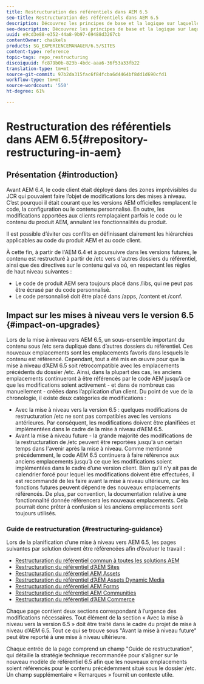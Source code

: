 ```yaml
---
title: Restructuration des référentiels dans AEM 6.5
seo-title: Restructuration des référentiels dans AEM 6.5
description: Découvrez les principes de base et la logique sur laquelle repose le reformatage des référentiels dans AEM 6.5
seo-description: Découvrez les principes de base et la logique sur laquelle repose le reformatage des référentiels dans AEM 6.5
uuid: e9cd3e88-e352-44a8-9b97-69488d3267cb
contentOwner: chaikels
products: SG_EXPERIENCEMANAGER/6.5/SITES
content-type: reference
topic-tags: repo_restructuring
discoiquuid: fc879b0b-823b-4bdc-aaa6-36f53a33fb22
translation-type: tm+mt
source-git-commit: 97b2da315fac6f84fcba6d4464bf8dd1d690cfd1
workflow-type: tm+mt
source-wordcount: '550'
ht-degree: 61%

---
```



# Restructuration des référentiels dans AEM 6.5{#repository-restructuring-in-aem}

## Présentation {#introduction}

Avant AEM 6.4, le code client était déployé dans des zones imprévisibles du JCR qui pouvaient faire l’objet de modifications lors des mises à niveau. C’est pourquoi il était courant que les versions AEM officielles remplacent le code, la configuration ou le contenu personnalisé. En outre, les modifications apportées aux clients remplaçaient parfois le code ou le contenu du produit AEM, annulant les fonctionnalités du produit.

Il est possible d’éviter ces conflits en définissant clairement les hiérarchies applicables au code du produit AEM et au code client.

À cette fin, à partir de l&#39;AEM 6.4 et à poursuivre dans les versions futures, le contenu est restructuré à partir de /etc vers d&#39;autres dossiers du référentiel, ainsi que des directives sur le contenu qui va où, en respectant les règles de haut niveau suivantes :

* Le code de produit AEM sera toujours placé dans /libs, qui ne peut pas être écrasé par du code personnalisé.
* Le code personnalisé doit être placé dans /apps, /content et /conf.

## Impact sur les mises à niveau vers le version 6.5 {#impact-on-upgrades}

Lors de la mise à niveau vers AEM 6.5, un sous-ensemble important du contenu sous /etc sera dupliqué dans d’autres dossiers du référentiel. Ces nouveaux emplacements sont les emplacements favoris dans lesquels le contenu est référencé. Cependant, tout a été mis en œuvre pour que la mise à niveau d’AEM 6.5 soit rétrocompatible avec les emplacements précédents du dossier /etc. Ainsi, dans la plupart des cas, les anciens emplacements continueront à être référencés par le code AEM jusqu’à ce que les modifications soient activement - et dans de nombreux cas manuellement - créées dans l’application d’un client. Du point de vue de la chronologie, il existe deux catégories de modifications :

* Avec la mise à niveau vers la version 6.5 : quelques modifications de restructuration /etc ne sont pas compatibles avec les versions antérieures. Par conséquent, les modifications doivent être planifiées et implémentées dans le cadre de la mise à niveau d’AEM 6.5.
* Avant la mise à niveau future - la grande majorité des modifications de la restructuration de /etc peuvent être reportées jusqu&#39;à un certain temps dans l&#39;avenir après la mise à niveau. Comme mentionné précédemment, le code AEM 6.5 continuera à faire référence aux anciens emplacements jusqu’à ce que les modifications soient implémentées dans le cadre d’une version client. Bien qu’il n’y ait pas de calendrier forcé pour lequel les modifications doivent être effectuées, il est recommandé de les faire avant la mise à niveau ultérieure, car les fonctions futures peuvent dépendre des nouveaux emplacements référencés. De plus, par convention, la documentation relative à une fonctionnalité donnée référencera les nouveaux emplacements. Cela pourrait donc prêter à confusion si les anciens emplacements sont toujours utilisés.

### Guide de restructuration {#restructuring-guidance}

Lors de la planification d’une mise à niveau vers AEM 6.5, les pages suivantes par solution doivent être référencées afin d’évaluer le travail :

* [Restructuration du référentiel commun à toutes les solutions AEM](/help/sites-deploying/all-repository-restructuring-in-aem-6-5.md)
* [Restructuration du référentiel d’AEM Sites](/help/sites-deploying/sites-repository-restructuring-in-aem-6-5.md)
* [Restructuration du référentiel AEM Assets](/help/sites-deploying/assets-repository-restructuring-in-aem-6-5.md)
* [Restructuration du référentiel d’AEM Assets Dynamic Media](/help/sites-deploying/dynamicmedia-repository-restructuring-in-aem-6-5.md)
* [Restructuration du référentiel AEM Forms](/help/sites-deploying/forms-repository-restructuring-in-aem-6-5.md)
* [Restructuration du référentiel AEM Communities](/help/sites-deploying/communities-repository-restructuring-in-aem-6-5.md)
* [Restructuration du référentiel d’AEM Commerce](/help/sites-deploying/ecommerce-repository-restructuring-in-aem-6-5.md)

Chaque page contient deux sections correspondant à l’urgence des modifications nécessaires. Tout élément de la section « Avec la mise à niveau vers la version 6.5 » doit être traité dans le cadre du projet de mise à niveau d’AEM 6.5. Tout ce qui se trouve sous &quot;Avant la mise à niveau future&quot; peut être reporté à une mise à niveau ultérieure.

Chaque entrée de la page comprend un champ &quot;Guide de restructuration&quot;, qui détaille la stratégie technique recommandée pour s&#39;aligner sur le nouveau modèle de référentiel 6.5 afin que les nouveaux emplacements soient référencés pour le contenu précédemment situé sous le dossier /etc. Un champ supplémentaire « Remarques » fournit un contexte utile.
